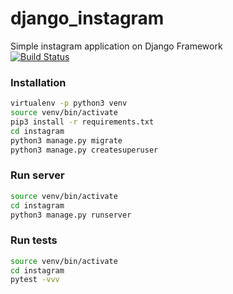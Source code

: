 # django_instagram

Simple instagram application on Django Framework  
[![Build Status](https://travis-ci.com/qwanysh/django_instagram.svg?branch=master)](https://travis-ci.com/qwanysh/django_instagram)

### Installation
```bash
virtualenv -p python3 venv  
source venv/bin/activate  
pip3 install -r requirements.txt
cd instagram  
python3 manage.py migrate
python3 manage.py createsuperuser 
```

### Run server

```bash
source venv/bin/activate  
cd instagram   
python3 manage.py runserver  
```

### Run tests

```bash
source venv/bin/activate  
cd instagram  
pytest -vvv
```
